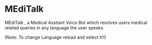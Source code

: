 # MEdiTalk
MEdiTalk , a Medical Assitant Voice Bot which resolves users medical related queries in any language the user speaks.


(Note: To change Language reload and select it!!)
